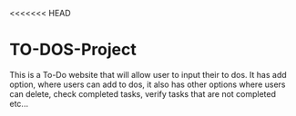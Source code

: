 <<<<<<< HEAD
# TO-DOS-Project
This is a To-Do website that will allow user to input their to dos. It has add option, where users can add to dos, it also has other options where users can delete, check completed tasks, verify tasks that are not completed etc...





